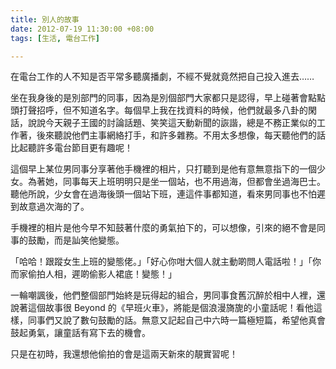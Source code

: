 ```yaml
---
title: 別人的故事
date: 2012-07-19 11:30:00 +08:00
tags: [生活, 電台工作]

---
```


在電台工作的人不知是否平常多聽廣播劇，不經不覺就竟然把自己投入進去……  
  
坐在我身後的是別部門的同事，因為是別個部門大家都只是認得，早上碰著會點點頭打聲招呼，但不知道名字。每個早上我在找資料的時候，他們就最多八卦的閑話，說說今天親子王國的討論話題、笑笑這天動新聞的詼諧，總是不務正業似的工作著，後來聽說他們主事網絡打手，和許多雜務。不用太多想像，每天聽他們的話比起聽許多電台節目更有趣呢！  
  
這個早上某位男同事分享著他手機裡的相片，只打聽到是他有意無意指下的一個少女。為著她，同事每天上班明明只是坐一個站，也不用過海，但都會坐過海巴士。聽他所說，少女會在過海後頭一個站下班，連這件事都知道，看來男同事也不怕遲到故意過次海的了。  
  
手機裡的相片是他今早不知鼓著什麼的勇氣拍下的，可以想像，引來的絕不會是同事的鼓勵，而是訕笑他變態。  
  
「哈哈！跟蹤女生上班的變態佬。」「好心你咁大個人就主動啲問人電話啦！」「你而家偷拍人相，遲啲偷影人裙底！變態！」  
  
一輪嘲諷後，他們整個部門始終是玩得起的組合，男同事食舊沉醉於相中人裡，還說著這個故事很 Beyond 的《早班火車》，將能是個浪漫旖旎的小童話呢！看他這樣，同事們又說了數句鼓勵的話。無意又記起自己中六時一篇極短篇，希望他真會鼓起勇氣，讓童話有寫下去的機會。  
  
只是在初時，我還想他偷拍的會是這兩天新來的靚實習呢！
